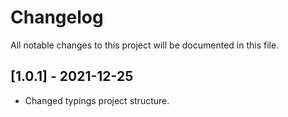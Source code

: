 # Changelog
All notable changes to this project will be documented in this file.

## [1.0.1] - 2021-12-25
- Changed typings project structure.
